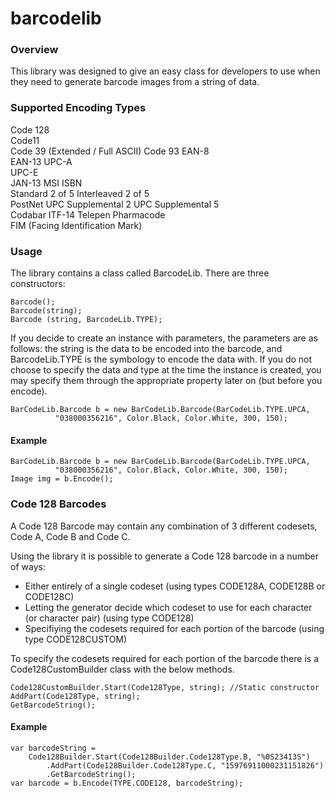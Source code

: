 barcodelib
==========

### Overview ###

This library was designed to give an easy class for developers to use when they need to generate barcode images from a string of data.

### Supported Encoding Types ###
Code 128	
Code11	
Code 39 (Extended / Full ASCII)
Code 93	
EAN-8	
EAN-13
UPC-A	
UPC-E	
JAN-13
MSI	ISBN	
Standard 2 of 5
Interleaved 2 of 5	
PostNet	UPC Supplemental 2
UPC Supplemental 5	
Codabar	
ITF-14
Telepen	
Pharmacode	
FIM (Facing Identification Mark)

### Usage ###

The library contains a class called BarcodeLib. There are three constructors:
```
Barcode();
Barcode(string);
Barcode (string, BarcodeLib.TYPE);
```

If you decide to create an instance with parameters, the parameters are as follows: the string is the data to be encoded into the barcode, and BarcodeLib.TYPE is the symbology to encode the data with. If you do not choose to specify the data and type at the time the instance is created, you may specify them through the appropriate property later on (but before you encode).

```
BarCodeLib.Barcode b = new BarCodeLib.Barcode(BarCodeLib.TYPE.UPCA, 
          "038000356216", Color.Black, Color.White, 300, 150);
```
#### Example ####
```
BarCodeLib.Barcode b = new BarCodeLib.Barcode(BarCodeLib.TYPE.UPCA, 
          "038000356216", Color.Black, Color.White, 300, 150);
Image img = b.Encode();
```

### Code 128 Barcodes ###

A Code 128 Barcode may contain any combination of 3 different codesets, Code A, Code B and Code C.

Using the library it is possible to generate a Code 128 barcode in a number of ways:

 - Either entirely of a single codeset (using types CODE128A, CODE128B or CODE128C)
 - Letting the generator decide which codeset to use for each character (or character pair) (using type CODE128)
 - Specifiying the codesets required for each portion of the barcode (using type CODE128CUSTOM)

To specify the codesets required for each portion of the barcode there is a Code128CustomBuilder class with the below methods.
```
Code128CustomBuilder.Start(Code128Type, string); //Static constructor
AddPart(Code128Type, string);
GetBarcodeString();
```
#### Example ####
```
var barcodeString =
    Code128Builder.Start(Code128Builder.Code128Type.B, "%0S23413S")
        .AddPart(Code128Builder.Code128Type.C, "15976911000231151826")
        .GetBarcodeString();
var barcode = b.Encode(TYPE.CODE128, barcodeString);
```